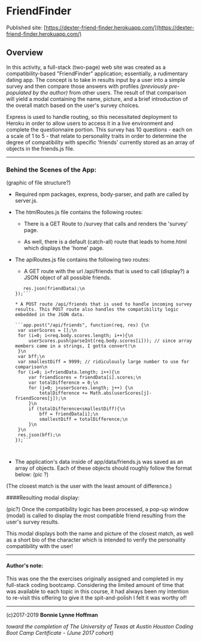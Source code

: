 # FriendFinder

Published site: [https://dexter-friend-finder.herokuapp.com/](https://dexter-friend-finder.herokuapp.com/)

## Overview

In this activity, a full-stack (two-page) web site was created as a compatibility-based "FriendFinder" application; essentially, a rudimentary dating app. The concept is to take in results input by a user into a simple survey and then compare those answers with profiles *(previously pre-populated by the author)* from other users. The result of that comparison will yield a modal containing the name, picture, and a brief introduction of the overall match based on the user's survey choices.

Express is used to handle routing, so this necessitated deployment to Heroku in order to allow users to access it in a live environment and complete the questionnaire portion. This survey has 10 questions - each on a scale of 1 to 5 - that relate to personality traits in order to determine the degree of compatibility with specific 'friends' currently stored as an array of objects in the friends.js file.

- - -

### Behind the Scenes of the App:

(graphic of file structure?)

* Required npm packages, express, body-parser, and path are called by server.js.


* The htmlRoutes.js file contains the following routes:

   * There is a GET Route to /survey that calls and renders the 'survey' page.

   * As well, there is a default (catch-all) route that leads to home.html which displays the 'home' page.



* The apiRoutes.js file contains the following two routes:

   * A GET route with the url /api/friends that is used to call (display?) a JSON object of all possible friends.

   ```app.get("/api/friends", function(req, res) {\n
      res.json(friendData);\n
  });```

   * A POST route /api/friends that is used to handle incoming survey results. This POST route also handles the compatibility logic embedded in the JSON data.

   ```app.post("/api/friends", function(req, res) {\n
	var userScores = [];\n
	for (i=0; i<req.body.scores.length; i++){\n
		userScores.push(parseInt(req.body.scores[i])); // since array members came in a strings, I gotta convert!\n
	}\n
	var bff;\n
	var smallestDiff = 9999; // ridiculously large number to use for comparison\n
	for (i=0; i<friendData.length; i++){\n
		var friendScores = friendData[i].scores;\n
		var totalDifference = 0;\n
		for (j=0; j<userScores.length; j++) {\n
			totalDifference += Math.abs(userScores[j]-friendScores[j]);\n
		}\n
		if (totalDifference<smallestDiff){\n
			bff = friendData[i];\n
			smallestDiff = totalDifference;\n
		}\n
	}\n
	res.json(bff);\n
  });```



* The application's data inside of app/data/friends.js was saved as an array of objects. Each of these objects should roughly follow the format below: (pic ?)

(The closest match is the user with the least amount of difference.)



####Resulting modal display:

(pic?) Once the compatibility logic has been processed, a pop-up window (modal) is called to display the most compatible friend resulting from the user's survey results.

This modal displays both the name and picture of the closest match, as well as a short bio of the character which is intended to verify the personality compatibility with the user!


- - -

#### Author's note:

This was one the the exercises originally assigned and completed in my full-stack coding bootcamp. Considering the limited amount of time that was available to each topic in this course, it had always been my intention to re-visit this offering to give it the spit-and-polish I felt it was worthy of!

- - - 


(c)2017-2019 __Bonnie Lynne Hoffman__ 

*toward the completion of The University of Texas at Austin Houston Coding Boot Camp Certificate - (June 2017 cohort)*
